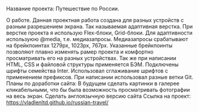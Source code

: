 Название проекта: Путешествие по России.

О работе.
Данная проектная работа создана для разных устройств с разным разрешением экрана. Так называемая адаптивная верстка. При верстке проекта я использую Flex-блоки, Grid-блоки. Для адаптивности используюю @media, т.е. медиазапросы. Медиазапросы срабатывают на брейкпоинтах 1279px, 1023px, 767px. Указанные брейкпоинты позволяют плавно изменять рамер проекта и комфортно просматривать его на разных устройствах. Так же при написании HTML, CSS и файловой структуры применяется БЭМ. Подключены шрифты семейства Inter. Использовал сглаживание шрифтов с применением префиксов. При написании использовал разные ветки Git.
Планы по доработки сайта: 
В будущем сделать картинки в галерее кликабельными, что бы была возможность просматривать фотографии на весь экран.
Сделать англоязычную версию сайта
Ссылка на проект: https://vladlenltd.github.io/russian-travel/
